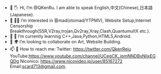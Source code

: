 - 👋 🖐 Hi, I’m @QKenRu. I am able to speak English,中文(Chinese),日本語(Japanese).
- 👀 🙋‍♂️ I’m interested in 音mad(otomad/YTPMV), Website Setup,Internet Censorship Breakthrough(SSR,V2ray,trojan,Qv2ray,Xray,Clash,QuantumultX etc.).
- 🌱 🥪 I’m currently learning C++,Java,Python,HTML5,Android.
- 💞️ 🌍 I’m looking to collaborate on Art, Website Building.
- 📫 💬 How to reach me: Twitter: https://twitter.com/QkenReiu YouTube:https://www.youtube.com/channel/UCegCK_jpmNNDBxNlixEGQDg Niconico: https://www.nicovideo.jp/user/85167272 Email:scard713@gmail.com.

<!---
QKenRu/QKenRu is a ✨ special ✨ repository because its `README.md` (this file) appears on your GitHub profile.
You can click the Preview link to take a look at your changes.
--->
